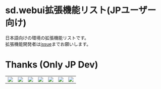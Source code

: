 # sd.webui拡張機能リスト(JPユーザー向け)
日本語向けの環境の拡張機能リストです。  
拡張機能開発者は[issue](https://github.com/Katsuyuki-Karasawa/sd.webui-Extension-ja_JP/issues/new/choose)までお願いします。

# Thanks (Only JP Dev)
|  |  |  |  |  |  |  |
| - | - | - | - | - | - | - |
| [![](https://github.com/Tps-F.png)](https://github.com/Tps-F) | [![](https://github.com/ddPn08.png)](https://github.com/ddPn08) | [![](https://github.com/p1atdev.png)](https://github.com/p1atdev) | [![](https://github.com/aka7774.png)](https://github.com/aka7774) | [![](https://github.com/bbc-mc.png)](https://github.com/bbc-mc) | [![](https://github.com/blue-pen5805.png)](https://github.com/blue-pen5805) | [![](https://github.com/fkunn1326.png)](https://github.com/fkunn1326) |